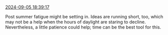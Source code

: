 [2024-09-05 18:39:17](https://mstdn.social/@hill_wanderer/113086402250547585)

Post summer fatigue might be setting in. Ideas are running short, too, which may not be a help when the hours of daylight are staring to decline.  Nevertheless, a little patience could help; time can be the best tool for this.